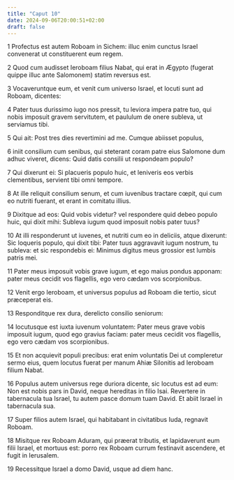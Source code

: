 ```yaml
---
title: "Caput 10"
date: 2024-09-06T20:00:51+02:00
draft: false
---
```



1 Profectus est autem Roboam in Sichem: illuc enim cunctus Israel convenerat ut constituerent eum regem.

2 Quod cum audisset Ieroboam filius Nabat, qui erat in Ægypto (fugerat quippe illuc ante Salomonem) statim reversus est.

3 Vocaveruntque eum, et venit cum universo Israel, et locuti sunt ad Roboam, dicentes:

4 Pater tuus durissimo iugo nos pressit, tu leviora impera patre tuo, qui nobis imposuit gravem servitutem, et paululum de onere subleva, ut serviamus tibi.

5 Qui ait: Post tres dies revertimini ad me. Cumque abiisset populus,

6 iniit consilium cum senibus, qui steterant coram patre eius Salomone dum adhuc viveret, dicens: Quid datis consilii ut respondeam populo?

7 Qui dixerunt ei: Si placueris populo huic, et leniveris eos verbis clementibus, servient tibi omni tempore.

8 At ille reliquit consilium senum, et cum iuvenibus tractare cœpit, qui cum eo nutriti fuerant, et erant in comitatu illius.

9 Dixitque ad eos: Quid vobis videtur? vel respondere quid debeo populo huic, qui dixit mihi: Subleva iugum quod imposuit nobis pater tuus?

10 At illi responderunt ut iuvenes, et nutriti cum eo in deliciis, atque dixerunt: Sic loqueris populo, qui dixit tibi: Pater tuus aggravavit iugum nostrum, tu subleva: et sic respondebis ei: Minimus digitus meus grossior est lumbis patris mei.

11 Pater meus imposuit vobis grave iugum, et ego maius pondus apponam: pater meus cecidit vos flagellis, ego vero cædam vos scorpionibus.

12 Venit ergo Ieroboam, et universus populus ad Roboam die tertio, sicut præceperat eis.

13 Responditque rex dura, derelicto consilio seniorum:

14 locutusque est iuxta iuvenum voluntatem: Pater meus grave vobis imposuit iugum, quod ego gravius faciam: pater meus cecidit vos flagellis, ego vero cædam vos scorpionibus.

15 Et non acquievit populi precibus: erat enim voluntatis Dei ut compleretur sermo eius, quem locutus fuerat per manum Ahiæ Silonitis ad Ieroboam filium Nabat.

16 Populus autem universus rege duriora dicente, sic locutus est ad eum: Non est nobis pars in David, neque hereditas in filio Isai. Revertere in tabernacula tua Israel, tu autem pasce domum tuam David. Et abiit Israel in tabernacula sua.

17 Super filios autem Israel, qui habitabant in civitatibus Iuda, regnavit Roboam.

18 Misitque rex Roboam Aduram, qui præerat tributis, et lapidaverunt eum filii Israel, et mortuus est: porro rex Roboam currum festinavit ascendere, et fugit in Ierusalem.

19 Recessitque Israel a domo David, usque ad diem hanc.

